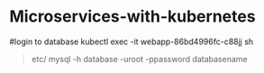 # Microservices-with-kubernetes

#login to database
kubectl exec -it webapp-86bd4996fc-c88jj sh
>etc/
mysql -h database -uroot -ppassword databasename
